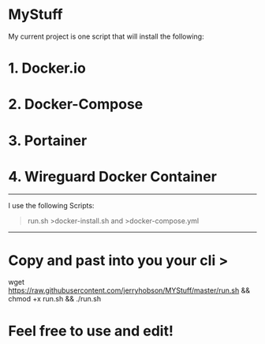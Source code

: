 # MyStuff
My current project is one script that will install the following:
# 1. Docker.io
# 2. Docker-Compose
# 3. Portainer
# 4. Wireguard Docker Container
*****************************************************************
I use the following Scripts:
>run.sh >docker-install.sh and >docker-compose.yml
*****************************************************************
# Copy and past into you your cli > 
wget https://raw.githubusercontent.com/jerryhobson/MYStuff/master/run.sh && chmod +x run.sh && ./run.sh
# Feel free to use and edit!

